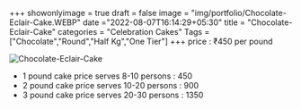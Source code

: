 +++
showonlyimage = true
draft = false
image = "img/portfolio/Chocolate-Eclair-Cake.WEBP"
date ="2022-08-07T16:14:29+05:30"
title = "Chocolate-Eclair-Cake"
categories = "Celebration Cakes"
Tags = ["Chocolate","Round","Half Kg","One Tier"]
+++
price : ₹450 per pound
<!--more-->
![Chocolate-Eclair-Cake](/img/portfolio/Chocolate-Eclair-Cake.WEBP)
* 1 pound cake price serves 8-10 persons : 450
* 2 pound cake price serves 10-20 persons : 900
* 3 pound cake price serves 20-30 persons : 1350
